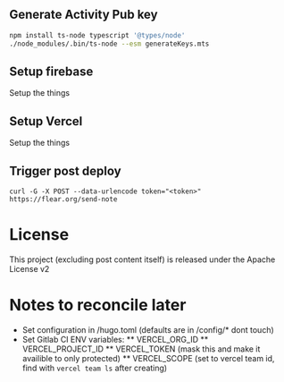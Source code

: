 ## Generate Activity Pub key

```bash
npm install ts-node typescript '@types/node'
./node_modules/.bin/ts-node --esm generateKeys.mts
```

## Setup firebase

Setup the things

## Setup Vercel

Setup the things

## Trigger post deploy

```
curl -G -X POST --data-urlencode token="<token>" https://flear.org/send-note
```

# License

This project (excluding post content itself) is released under the Apache License v2

# Notes to reconcile later

* Set configuration in /hugo.toml (defaults are in /config/* dont touch)
* Set Gitlab CI ENV variables:
** VERCEL_ORG_ID
** VERCEL_PROJECT_ID
** VERCEL_TOKEN (mask this and make it availible to only protected)
** VERCEL_SCOPE (set to vercel team id, find with `vercel team ls` after creating)

